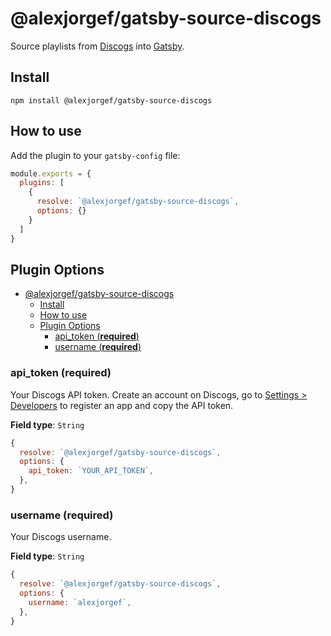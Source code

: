 # @alexjorgef/gatsby-source-discogs

Source playlists from [Discogs](https://www.discogs.com/) into [Gatsby](https://www.gatsbyjs.com/).

## Install

```shell
npm install @alexjorgef/gatsby-source-discogs
```

## How to use

Add the plugin to your `gatsby-config` file:

```js:title=gatsby-config.js
module.exports = {
  plugins: [
    {
      resolve: `@alexjorgef/gatsby-source-discogs`,
      options: {}
    }
  ]
}
```

## Plugin Options

- [@alexjorgef/gatsby-source-discogs](#alexjorgefgatsby-source-discogs)
  - [Install](#install)
  - [How to use](#how-to-use)
  - [Plugin Options](#plugin-options)
    - [api_token (**required**)](#api_token-required)
    - [username (**required**)](#username-required)

### api_token (**required**)

Your Discogs API token. Create an account on Discogs, go to [Settings > Developers](https://www.discogs.com/settings/developers) to register an app and copy the API token.

**Field type**: `String`

```js
{
  resolve: `@alexjorgef/gatsby-source-discogs`,
  options: {
    api_token: `YOUR_API_TOKEN`,
  },
}
```

### username (**required**)

Your Discogs username.

**Field type**: `String`

```js
{
  resolve: `@alexjorgef/gatsby-source-discogs`,
  options: {
    username: `alexjorgef`,
  },
}
```
